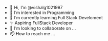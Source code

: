 - 👋 Hi, I’m @vishalg1021997
- 👀 I’m interested in Programming
- 🌱 I’m currently learning Full Stack Develoment
- ✨ Aspiring FullStack Developer
- 💞️ I’m looking to collaborate on ...
- 📫 How to reach me ...

<!---
vishalg1021997/vishalg1021997 is a ✨ special ✨ repository because its `README.md` (this file) appears on your GitHub profile.
You can click the Preview link to take a look at your changes.
--->
